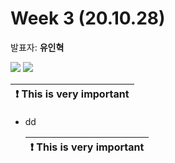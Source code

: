 # Week 3 (20.10.28)

발표자: **유인혁**

<img src="https://render.githubusercontent.com/render/math?math=e^{i \pi} = -1">

<img src="https://render.githubusercontent.com/render/math?math=p(w_1 , ..., w_n) = \prod ^{i=m} _{i=1} P(w_i | w1, ..., w _{i-1} \approx \prod ^{i=m} _{i=1} P(w_{i-n} | w1, ..., w _{i-1})">

| :exclamation:  This is very important   |
|-----------------------------------------|

- dd

    | :exclamation:  This is very important   |
    |-----------------------------------------|